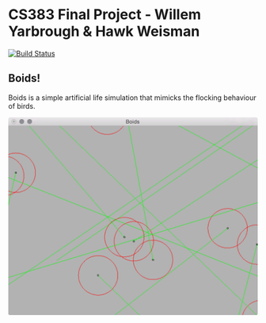 # CS383 Final Project - Willem Yarbrough & Hawk Weisman

[![Build Status](https://travis-ci.org/cs383-final/cs383-finalproject.svg?branch=master)](https://travis-ci.org/cs383-final/cs383-finalproject)

## Boids!

Boids is a simple artificial life simulation that mimicks the flocking behaviour of birds.

![screenshot](doc/example.png)
